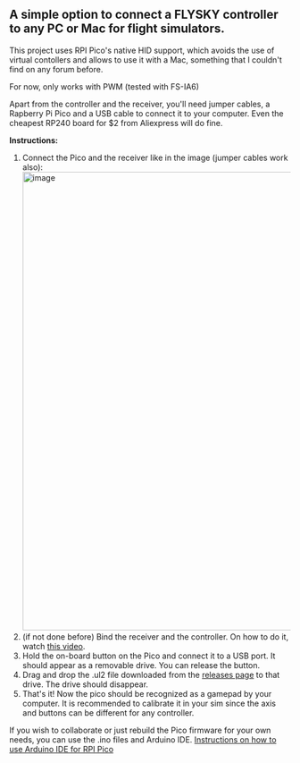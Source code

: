 <h2>
A simple option to connect a FLYSKY controller to any PC or Mac for flight simulators.
</h2>
<p>
This project uses RPI Pico's native HID support, which avoids the use of virtual contollers and allows to use it with a Mac, something that I couldn't find on any forum before.

For now, only works with PWM (tested with FS-IA6)

Apart from the controller and the receiver, you'll need jumper cables, a Rapberry Pi Pico and a USB cable to connect it to your computer. Even the cheapest RP240 board for $2 from Aliexpress will do fine.
</p>

<b>Instructions:</b>
<ol>
  <li>Connect the Pico and the receiver like in the image (jumper cables work also):
  <img width="820" alt="image" src="https://github.com/user-attachments/assets/14a9b0cd-6908-4765-8e00-24662e367523" />
    </li>
  <li>(if not done before) Bind the receiver and the controller. On how to do it, watch <a href="https://www.google.com/search?q=fs-ia6+binding&sca_esv=c1daa74f5b79c9cd&rlz=1C5CHFA_enES1060ES1060&udm=2&biw=1680&bih=962&sxsrf=AHTn8zpQ3h7FtCNBa6pQPiV8gF4jig6Kqw%3A1743081200241&ei=8E7lZ8S0Due6i-gPkuy7oQU&ved=0ahUKEwjE7IS-q6qMAxVn3QIHHRL2LlQQ4dUDCBE&uact=5&oq=fs-ia6+binding&gs_lp=EgNpbWciDmZzLWlhNiBiaW5kaW5nMgUQABiABDIGEAAYBRgeSPwTUMgBWNcScAJ4AJABAJgBUKABqAWqAQE5uAEDyAEA-AEBmAIKoAKMBcICBxAjGCcYyQLCAgYQABgHGB7CAgoQABiABBhDGIoFwgIEEAAYHsICBhAAGAgYHpgDAIgGAZIHAjEwoAfIErIHATi4B_oE&sclient=img#vhid=ZXcVvIt5zVw37M&vssid=mosaic">this video</a>.</li>
  <li>Hold the on-board button on the Pico and connect it to a USB port. It should appear as a removable drive. You can release the button.</li>
  <li>Drag and drop the .ul2 file downloaded from the <a href="https://github.com/danylog/rpi-pico-fs-ia6/releases">releases page</a> to that drive. The drive should disappear.</li>  
  <li>That's it! Now the pico should be recognized as a gamepad by your computer. It is recommended to calibrate it in your sim since the axis and buttons can be different for any controller.</li>
</ol>

<p>
  If you wish to collaborate or just rebuild the Pico firmware for your own needs, you can use the .ino files and Arduino IDE. <a href="https://randomnerdtutorials.com/programming-raspberry-pi-pico-w-arduino-ide/">Instructions on how to use Arduino IDE for RPI Pico</a>
</p>
